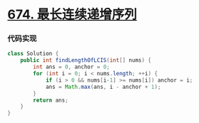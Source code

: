 # [674. 最长连续递增序列](https://leetcode-cn.com/problems/longest-continuous-increasing-subsequence/)



### 代码实现


~~~java
class Solution {
    public int findLengthOfLCIS(int[] nums) {
        int ans = 0, anchor = 0;
        for (int i = 0; i < nums.length; ++i) {
            if (i > 0 && nums[i-1] >= nums[i]) anchor = i;
            ans = Math.max(ans, i - anchor + 1);
        }
        return ans;
    }
}
~~~